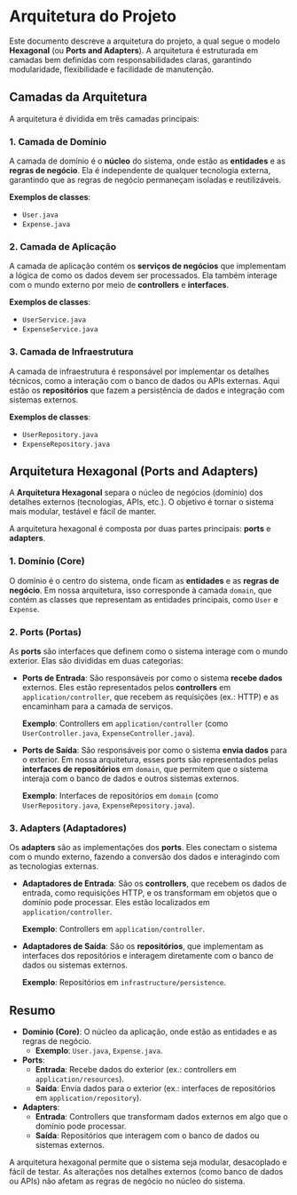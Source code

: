 # Arquitetura do Projeto

Este documento descreve a arquitetura do projeto, a qual segue o modelo **Hexagonal** (ou **Ports and Adapters**). A arquitetura é estruturada em camadas bem definidas com responsabilidades claras, garantindo modularidade, flexibilidade e facilidade de manutenção.

## Camadas da Arquitetura

A arquitetura é dividida em três camadas principais:

### 1. Camada de Domínio

A camada de domínio é o **núcleo** do sistema, onde estão as **entidades** e as **regras de negócio**. Ela é independente de qualquer tecnologia externa, garantindo que as regras de negócio permaneçam isoladas e reutilizáveis.

**Exemplos de classes**:
- `User.java`
- `Expense.java`

### 2. Camada de Aplicação

A camada de aplicação contém os **serviços de negócios** que implementam a lógica de como os dados devem ser processados. Ela também interage com o mundo externo por meio de **controllers** e **interfaces**.

**Exemplos de classes**:
- `UserService.java`
- `ExpenseService.java`

### 3. Camada de Infraestrutura

A camada de infraestrutura é responsável por implementar os detalhes técnicos, como a interação com o banco de dados ou APIs externas. Aqui estão os **repositórios** que fazem a persistência de dados e integração com sistemas externos.

**Exemplos de classes**:
- `UserRepository.java`
- `ExpenseRepository.java`

## Arquitetura Hexagonal (Ports and Adapters)

A **Arquitetura Hexagonal** separa o núcleo de negócios (domínio) dos detalhes externos (tecnologias, APIs, etc.). O objetivo é tornar o sistema mais modular, testável e fácil de manter.

A arquitetura hexagonal é composta por duas partes principais: **ports** e **adapters**.

### 1. Domínio (Core)

O domínio é o centro do sistema, onde ficam as **entidades** e as **regras de negócio**. Em nossa arquitetura, isso corresponde à camada `domain`, que contém as classes que representam as entidades principais, como `User` e `Expense`.

### 2. Ports (Portas)

As **ports** são interfaces que definem como o sistema interage com o mundo exterior. Elas são divididas em duas categorias:

- **Ports de Entrada**: São responsáveis por como o sistema **recebe dados** externos. Eles estão representados pelos **controllers** em `application/controller`, que recebem as requisições (ex.: HTTP) e as encaminham para a camada de serviços.

  **Exemplo**: Controllers em `application/controller` (como `UserController.java`, `ExpenseController.java`).

- **Ports de Saída**: São responsáveis por como o sistema **envia dados** para o exterior. Em nossa arquitetura, esses ports são representados pelas **interfaces de repositórios** em `domain`, que permitem que o sistema interaja com o banco de dados e outros sistemas externos.

  **Exemplo**: Interfaces de repositórios em `domain` (como `UserRepository.java`, `ExpenseRepository.java`).

### 3. Adapters (Adaptadores)

Os **adapters** são as implementações dos **ports**. Eles conectam o sistema com o mundo externo, fazendo a conversão dos dados e interagindo com as tecnologias externas.

- **Adaptadores de Entrada**: São os **controllers**, que recebem os dados de entrada, como requisições HTTP, e os transformam em objetos que o domínio pode processar. Eles estão localizados em `application/controller`.

  **Exemplo**: Controllers em `application/controller`.

- **Adaptadores de Saída**: São os **repositórios**, que implementam as interfaces dos repositórios e interagem diretamente com o banco de dados ou sistemas externos.

  **Exemplo**: Repositórios em `infrastructure/persistence`.

## Resumo

- **Domínio (Core)**: O núcleo da aplicação, onde estão as entidades e as regras de negócio.
  - **Exemplo**: `User.java`, `Expense.java`.
- **Ports**:
  - **Entrada**: Recebe dados do exterior (ex.: controllers em `application/resources`).
  - **Saída**: Envia dados para o exterior (ex.: interfaces de repositórios em `application/repository`).
- **Adapters**:
  - **Entrada**: Controllers que transformam dados externos em algo que o domínio pode processar.
  - **Saída**: Repositórios que interagem com o banco de dados ou sistemas externos.
  
A arquitetura hexagonal permite que o sistema seja modular, desacoplado e fácil de testar. As alterações nos detalhes externos (como banco de dados ou APIs) não afetam as regras de negócio no núcleo do sistema.
